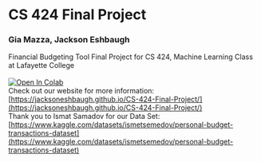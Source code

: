 # CS 424 Final Project
### Gia Mazza, Jackson Eshbaugh
Financial Budgeting Tool Final Project for CS 424, Machine Learning Class at Lafayette College <br />
<br />
<a href="https://colab.research.google.com/github/jacksoneshbaugh/CS-424-Final-Project/blob/master/Final_Project_Mazza_Eshbaugh.ipynb" target="_parent"><img src="https://colab.research.google.com/assets/colab-badge.svg" alt="Open In Colab"/></a>
<br />
Check out our website for more information: [https://jacksoneshbaugh.github.io/CS-424-Final-Project/](https://jacksoneshbaugh.github.io/CS-424-Final-Project/)
<br />
Thank you to Ismat Samadov for our Data Set: [https://www.kaggle.com/datasets/ismetsemedov/personal-budget-transactions-dataset](https://www.kaggle.com/datasets/ismetsemedov/personal-budget-transactions-dataset)
